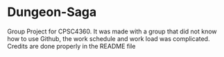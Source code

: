 # Dungeon-Saga
Group Project for CPSC4360. It was made with a group that did not know how to use Github, the work schedule and work load was complicated. Credits are done properly in the README file
